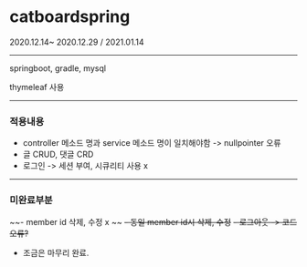 # catboardspring

2020.12.14~ 2020.12.29 / 2021.01.14

* * *

springboot, gradle, mysql

thymeleaf 사용

* * *
### 적용내용
- controller 메소드 명과 service 메소드 명이 일치해야함  -> nullpointer 오류 
- 글 CRUD, 댓글 CRD
- 로그인 -> 세션 부여, 시큐리티 사용 x

* * *

### 미완료부분
~~- member id 삭제, 수정 x ~~
~~- 동일 member id시 삭제, 수정~~
~~- 로그아웃 -> 코드 오류?~~

- 조금은 마무리 완료.
